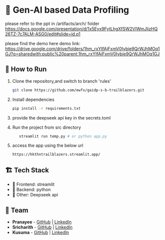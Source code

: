 # 🚀 Gen-AI based Data Profiling
please refer to the ppt in /artifacts/arch/ folder
https://docs.google.com/presentation/d/1x5Eyx9FytLhgXfSW2VIWmJljzHQ26TZ-7c7ALM-ASG0/edit#slide=id.p1

please find the demo here
demo link: https://drive.google.com/drive/folders/1hm_rxYIfAjFxmV0Iybie9QrWJhMOq1GJ?q=sharedwith:public%20parent:1hm_rxYIfAjFxmV0Iybie9QrWJhMOq1GJ

## 🏃 How to Run
1. Clone the repository,and switch to branch 'rules'
   ```sh
   git clone https://github.com/ewfx/gaidp-s-b-trailblazers.git
   ```
2. Install dependencies  
   ```sh
   pip install -r requirements.txt
   ```
3. provide the deepseek api key in the secrets.toml

4. Run the project from src directory
   ```sh
      streamlit run temp.py # or python app.py
   ```
5. access the app using the below url
   ```shh
   https://hkthntrailblazers.streamlit.app/
   ```

## 🏗️ Tech Stack
- 🔹 Frontend: streamlit
- 🔹 Backend: python
- 🔹 Other: Deepseek api

## 👥 Team
- **Pranayee** - [GitHub](#) | [LinkedIn](#)
- **Sricharith** - [GitHub](#) | [LinkedIn](#)
- **Kusuma** - [GitHub](#) | [LinkedIn](#)

